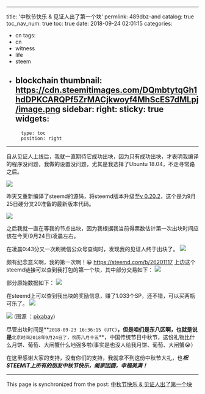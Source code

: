 
---
title: '中秋节快乐 & 见证人出了第一个块'
permlink: 489dbz-and
catalog: true
toc_nav_num: true
toc: true
date: 2018-09-24 02:01:15
categories:
- cn
tags:
- cn
- witness
- life
- steem
- blockchain
thumbnail: https://cdn.steemitimages.com/DQmbtytqGh1hdDPKCARQPf5ZrMACjkwoyf4MhScES7dMLpj/image.png
sidebar:
    right:
        sticky: true
widgets:
    -
        type: toc
        position: right
---


自从见证人上线后，我就一直期待它成功出块，因为只有成功出块，才表明我编译的程序没问题，我做的设置没问题，尤其是我选择了Ubuntu 18.04，不走寻常路之后。

![](https://cdn.steemitimages.com/DQmbtytqGh1hdDPKCARQPf5ZrMACjkwoyf4MhScES7dMLpj/image.png)

昨天又重新编译了steemd的源码，将steemd版本升级至[v 0.20.2](https://github.com/steemit/steem/releases/tag/v0.20.2)，这个是为9月25日硬分叉20准备的最新版本代码。

![](https://cdn.steemitimages.com/DQmY9mK4F9hcFkXDJASwjR3f2EH55ux2gMFEaj56VhciNey/image.png)

之后我就一直在等我的节点出块，因为我根据我当前得票数估计第一次出块时间应该在今天(9月24日)凌晨左右。

在凌晨0:43分又一次刷微信公众号查询时，发现我的见证人终于出块了。
![](https://cdn.steemitimages.com/DQmUeRC7uLSMFaziyNHN2JWo4JJcfta43eNWErPJJXNrt6j/image.png)

颇有纪念意义啊，我的第一次啊！😀
https://steemd.com/b/26201117 
上边这个steemd链接可以查到我打包的第一个块，其中部分交易如下：
![](https://cdn.steemitimages.com/DQmak2XYP7unF8ffsquudDKYoHqgNS3LoBJpzKLqHYLgkqJ/image.png)

部分原始数据如下：
![](https://cdn.steemitimages.com/DQmbJFCDEwCSLWwqmCBQvwSQrgf6HgpyGzc9VQ2RmFGtsei/image.png)

在steemd上可以查到我出块的奖励信息，赚了1.033个SP，还不错，可以买两瓶可乐了。
![](https://cdn.steemitimages.com/DQmes5cTfQ4G7FYxqYRxnY1vaNNxsXf7rq1i8kNVA8ZbPYh/image.png)

![](https://cdn.steemitimages.com/DQmZbRqM4AMVp4kcAFXKZk29q6LsvcJXAezXaZqrB5MWroC/image.png)
(图源 ：[pixabay](https://pixabay.com/))

尽管出块时间是**`2018-09-23 16:36:15 (UTC)`**，但是咱们是东八区啊，也就是说是**`北京时间2018年9月24日了，农历八月十五`**，中国传统节日中秋节，这份礼物比什么月饼、葡萄、大闸蟹什么地强多啦(事实是也没人给我月饼、葡萄、大闸蟹😭）

在这里感谢大家的支持，没有你们的支持，我就拿不到这份中秋节大礼，也***祝STEEMIT上所有的朋友中秋节快乐，阖家团圆，幸福美满！***

- - -

This page is synchronized from the post: [中秋节快乐 & 见证人出了第一个块](https://steemit.com/@oflyhigh/489dbz-and)
